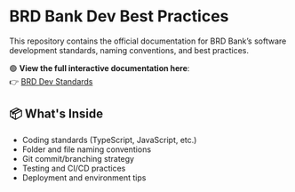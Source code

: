 # BRD Bank Dev Best Practices

This repository contains the official documentation for BRD Bank’s software development standards, naming conventions, and best practices.

🟢 **View the full interactive documentation here**:  
👉 [BRD Dev Standards](https://brdbank.github.io/best-practices/#/)

## 📦 What's Inside

- Coding standards (TypeScript, JavaScript, etc.)
- Folder and file naming conventions
- Git commit/branching strategy
- Testing and CI/CD practices
- Deployment and environment tips
